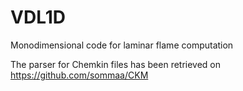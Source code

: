 # VDL1D
Monodimensional code for laminar flame computation

The parser for Chemkin files has been retrieved on https://github.com/sommaa/CKM

